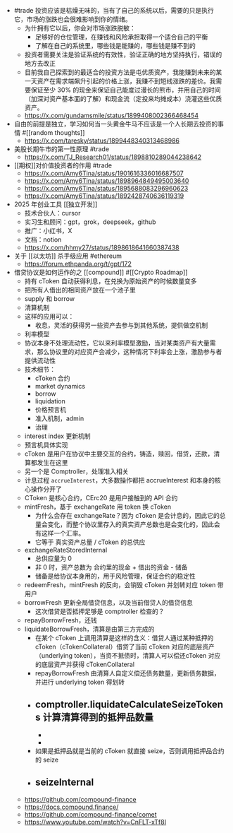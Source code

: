 - #trade 投资应该是枯燥无味的，当有了自己的系统以后，需要的只是执行它，市场的涨跌也会很难影响到你的情绪。
	- 为什拥有它以后，你会对市场涨跌脱敏：
		- 足够好的仓位管理，在赚钱和风险承担取得一个适合自己的平衡
		- 了解在自己的系统里，哪些钱是能赚的，哪些钱是赚不到的
	- 投资者需要关注是验证系统的有效性，验证正确的地方坚持执行，错误的地方去改正
	- 目前我自己探索到的最适合的投资方法是屯优质资产，我能赚到未来的某一天资产在需求端飙升引起的价格上涨，我赚不到短线涨跌的差价。我需要保证至少 30% 的现金来保证自己能度过漫长的熊市，并用自己的时间（加深对资产基本面的了解）和现金流（定投来均摊成本）浇灌这些优质资产。
	- https://x.com/gundamsmile/status/1899408002366468454
- 自由的前提是独立，学习如何当一头黄金牛马不应该是一个人长期去投资的事情 #[[random thoughts]]
	- https://x.com/taresky/status/1899448340313468986
- 美股长期牛市的第一性原理 #trade
	- https://x.com/TJ_Research01/status/1898810289044238642
- [[期权]]对价值投资者的作用 #trade
	- https://x.com/Amy6Tina/status/1901616336016687507
	- https://x.com/Amy6Tina/status/1898964849495003640
	- https://x.com/Amy6Tina/status/1895688083296960623
	- https://x.com/Amy6Tina/status/1892428740636119319
- 2025 年创业工具 [[独立开发]]
	- 技术合伙人：cursor
	- 实习生和顾问：gpt，grok，deepseek，github
	- 推广：小红书，X
	- 文档：notion
	- https://x.com/hhmy27/status/1898618641660387438
- 关于 [[以太坊]] 杀手级应用 #ethereum
	- https://forum.ethpanda.org/t/gpt/172
- 借贷协议是如何运作的之 [[compound]] #[[Crypto Roadmap]]
	- 持有 cToken 自动获得利息，在兑换为原始资产的时候数量变多
	- 把所有人借出的相同资产放在一个池子里
	- supply 和 borrow
	- 清算机制
	- 这样的应用可以：
		- 收息，灵活的获得另一些资产去参与到其他系统，提供做空机制
	- 利率模型
	- 协议本身不处理流动性，它以来利率模型激励，当对某类资产有大量需求，那么协议里的对应资产会减少，这种情况下利率会上涨，激励参与者提供流动性
	- 技术细节：
		- cToken 合约
		- market dynamics
		- borrow
		- liquidation
		- 价格预言机
		- 准入机制，admin
		- 治理
	- interest index 更新机制
	- 预言机具体实现
	- cToken 是用户在协议中主要交互的合约，铸造，赎回，借贷，还款，清算都发生在这里
	- 另一个是 Comptroller，处理准入相关
	- 计息过程 `accrueInterest`，大多数操作都把 accrueInterest 和本身的核心操作分开了
	- CToken 是核心合约，CErc20 是用户接触到的 API 合约
	- mintFresh，基于 exchangeRate 用 token 换 cToken
		- 为什么会存在 exchangeRate？因为 cToken 是会计息的，因此它的总量会变化，而整个协议里存入的真实资产总数也是会变化的，因此会有这样一个汇率。
		- 它等于 真实资产总量 / cToken 的总供应
	- exchangeRateStoredInternal
		- 总供应量为 0
		- 非 0 时，资产总数为 合约里的现金 + 借出的资金 - 储备
		- 储备是给协议本身用的，用于风险管理，保证合约的稳定性
	- redeemFresh，mintFresh 的反向，会销毁 cToken 并划转对应 token 带用户
	- borrowFresh 更新全局借贷信息，以及当前借贷人的借贷信息
		- 这次借贷是否抵押足够是 comptroller 检查的？
	- repayBorrowFresh，还钱
	- liquidateBorrowFresh，清算是由第三方完成的
		- 在某个 cToken 上调用清算是这样的含义：借贷人通过某种抵押的 cToken（cTokenCollateral）借贷了当前 cToken 对应的底层资产（underlying token），当资不抵债时，清算人可以偿还cToken 对应的底层资产并获得 cTokenCollateral
		- repayBorrowFresh 由清算人自定义偿还债务数量，更新债务数据，并进行 underlying token 得划转
		- comptroller.liquidateCalculateSeizeTokens 计算清算得到的抵押品数量
			-
			-
			-
		- 如果是抵押品就是当前的 cToken 就直接 seize，否则调用抵押品合约的 seize
		- seizeInternal
			-
	- https://github.com/compound-finance
	- https://docs.compound.finance/
	- https://github.com/compound-finance/comet
	- https://www.youtube.com/watch?v=CnFLT-xTf8I